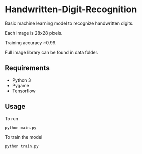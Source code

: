 # Handwritten-Digit-Recognition
Basic machine learning model to recognize handwritten digits.

Each image is 28x28 pixels.

Training accuracy ~0.99.

Full image library can be found in data folder.

## Requirements
* Python 3
* Pygame
* Tensorflow
## Usage
To run

```
python main.py
```
To train the model
```
python train.py
```
